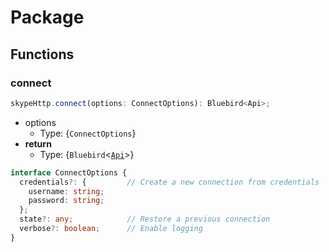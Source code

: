 # Package

## Functions

### connect

````ts
skypeHttp.connect(options: ConnectOptions): Bluebird<Api>;
````

- options
  - Type: {`ConnectOptions`}
- **return**
  - Type: {`Bluebird`<[`Api`](./classes/api.md)>}

````ts
interface ConnectOptions {
  credentials?: {         // Create a new connection from credentials
    username: string;
    password: string;
  };
  state?: any;            // Restore a previous connection
  verbose?: boolean;      // Enable logging
}
````
